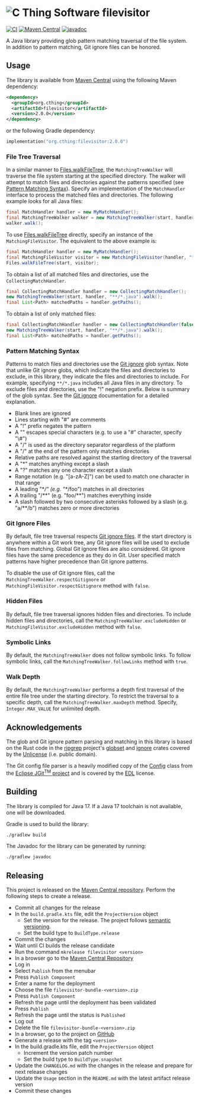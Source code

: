 # ![C Thing Software](https://www.cthing.com/branding/CThingSoftware-57x60.png "C Thing Software") filevisitor

[![CI](https://github.com/cthing/filevisitor/actions/workflows/ci.yml/badge.svg)](https://github.com/cthing/filevisitor/actions/workflows/ci.yml)
[![Maven Central](https://maven-badges.herokuapp.com/maven-central/org.cthing/filevisitor/badge.svg)](https://maven-badges.herokuapp.com/maven-central/org.cthing/filevisitor)
[![javadoc](https://javadoc.io/badge2/org.cthing/filevisitor/javadoc.svg)](https://javadoc.io/doc/org.cthing/filevisitor)

A Java library providing glob pattern matching traversal of the file system. In addition to pattern matching,
Git ignore files can be honored.

## Usage
The library is available from [Maven Central](https://repo.maven.apache.org/maven2/org/cthing/filevisitor/) using
the following Maven dependency:
```xml
<dependency>
  <groupId>org.cthing</groupId>
  <artifactId>filevisitor</artifactId>
  <version>2.0.0</version>
</dependency>
```
or the following Gradle dependency:
```kotlin
implementation("org.cthing:filevisitor:2.0.0")
```

### File Tree Traversal
In a similar manner to [Files.walkFileTree](https://docs.oracle.com/en/java/javase/17/docs/api/java.base/java/nio/file/Files.html#walkFileTree(java.nio.file.Path,java.util.Set,int,java.nio.file.FileVisitor)),
the `MatchingTreeWalker` will traverse the file system starting at the specified directory. The walker will attempt
to match files and directories against the patterns specified (see [Pattern Matching Syntax](#pattern-matching-syntax)).
Specify an implementation of the `MatchHandler` interface to process the matched files and directories. The following
example looks for all Java files:

```java
final MatchHandler handler = new MyMatchHandler();
final MatchingTreeWalker walker = new MatchingTreeWalker(start, handler, "**/*.java");
walker.walk();
```

To use [Files.walkFileTree](https://docs.oracle.com/en/java/javase/17/docs/api/java.base/java/nio/file/Files.html#walkFileTree(java.nio.file.Path,java.util.Set,int,java.nio.file.FileVisitor))
directly, specify an instance of the `MatchingFileVisitor`.  The equivalent to the above example is:

```java
final MatchHandler handler = new MyMatchHandler();
final MatchingFileVisitor visitor = new MatchingFileVisitor(handler, "**/*.java");
Files.walkFileTree(start, visitor);
```

To obtain a list of all matched files and directories, use the `CollectingMatchHandler`.

```java
final CollectingMatchHandler handler = new CollectingMatchHandler();
new MatchingTreeWalker(start, handler, "**/*.java").walk();
final List<Path> matchedPaths = handler.getPaths();
```

To obtain a list of only matched files:

```java
final CollectingMatchHandler handler = new CollectingMatchHandler(false);
new MatchingTreeWalker(start, handler, "**/*.java").walk();
final List<Path> matchedPaths = handler.getPaths();
```

### Pattern Matching Syntax
Patterns to match files and directories use the [Git ignore](https://git-scm.com/docs/gitignore#_pattern_format)
glob syntax. Note that unlike Git ignore globs, which indicate the files and directories to exclude, in this
library, they indicate the files and directories to include. For example, specifying `**/*.java` includes
all Java files in any directory. To exclude files and directories, use the "!" negation prefix. Below is summary
of the glob syntax. See the [Git ignore](https://git-scm.com/docs/gitignore#_pattern_format) documentation for a
detailed explanation.

* Blank lines are ignored
* Lines starting with "#" are comments
* A "!" prefix negates the pattern
* A "\" escapes special characters (e.g. to use a "#" character, specify "\\#")
* A "/" is used as the directory separator regardless of the platform
* A "/" at the end of the pattern only matches directories
* Relative paths are resolved against the starting directory of the traversal
* A "*" matches anything except a slash
* A "?" matches any one character except a slash
* Range notation (e.g. "\[a-zA-Z]") can be used to match one character in that range
* A leading "\**/" (e.g. "\**/foo") matches in all directories
* A trailing "/\**" (e.g. "foo/**") matches everything inside
* A slash followed by two consecutive asterisks followed by a slash (e.g. "a/**/b") matches zero or more directories

### Git Ignore Files
By default, file tree traversal respects [Git ignore files](https://git-scm.com/docs/gitignore). If the start directory
is anywhere within a Git work tree, any Git ignore files will be used to exclude files from matching. Global Git
ignore files are also considered. Git ignore files have the same precedence as they do in Git. User specified match
patterns have higher precedence than Git ignore patterns.

To disable the use of Git ignore files, call the `MatchingTreeWalker.respectGitignore` or
`MatchingFileVisitor.respectGitignore` method with `false`.

### Hidden Files
By default, file tree traversal ignores hidden files and directories. To include hidden files and directories, call
the `MatchingTreeWalker.excludeHidden` or `MatchingFileVisitor.excludeHidden` method with `false`.

### Symbolic Links
By default, the `MatchingTreeWalker` does not follow symbolic links. To follow symbolic links, call the
`MatchingTreeWalker.followLinks` method with `true`.

### Walk Depth
By default, the `MatchingTreeWalker` performs a depth first traversal of the entire file tree under the starting
directory. To restrict the traversal to a specific depth, call the `MatchingTreeWalker.maxDepth` method. Specify,
`Integer.MAX_VALUE` for unlimited depth.

## Acknowledgements
The glob and Git ignore pattern parsing and matching in this library is based on the Rust code in the
[ripgrep](https://github.com/BurntSushi/ripgrep) project's
[globset](https://github.com/BurntSushi/ripgrep/tree/master/crates/globset) and
[ignore](https://github.com/BurntSushi/ripgrep/tree/master/crates/ignore) crates covered by the
[Unlicense](http://unlicense.org/) (i.e. public domain).

The Git config file parser is a heavily modified copy of the
[Config](https://eclipse.googlesource.com/jgit/jgit/+/refs/heads/master/org.eclipse.jgit/src/org/eclipse/jgit/lib/Config.java)
class from the [Eclipse JGit<sup>TM</sup> project](https://www.eclipse.org/jgit/) and is covered by the
[EDL](https://www.eclipse.org/org/documents/edl-v10.php) license.

## Building
The library is compiled for Java 17. If a Java 17 toolchain is not available, one will be downloaded.

Gradle is used to build the library:
```bash
./gradlew build
```
The Javadoc for the library can be generated by running:
```bash
./gradlew javadoc
```

## Releasing
This project is released on the [Maven Central repository](https://central.sonatype.com/artifact/org.cthing/filevisitor).
Perform the following steps to create a release.

- Commit all changes for the release
- In the `build.gradle.kts` file, edit the `ProjectVersion` object
    - Set the version for the release. The project follows [semantic versioning](https://semver.org/).
    - Set the build type to `BuildType.release`
- Commit the changes
- Wait until CI builds the release candidate
- Run the command `mkrelease filevisitor <version>`
- In a browser go to the [Maven Central Repository](https://central.sonatype.com/)
- Log in
- Select `Publish` from the menubar
- Press `Publish Component`
- Enter a name for the deployment
- Choose the file `filevisitor-bundle-<version>.zip`
- Press `Publish Component`
- Refresh the page until the deployment has been validated
- Press `Publish`
- Refresh the page until the status is `Published`
- Log out
- Delete the file `filevisitor-bundle-<version>.zip`
- In a browser, go to the project on [GitHub](https://github.com/cthing/filevisitor)
- Generate a release with the tag `<version>`
- In the build.gradle.kts file, edit the `ProjectVersion` object
    - Increment the version patch number
    - Set the build type to `BuildType.snapshot`
- Update the `CHANGELOG.md` with the changes in the release and prepare for next release changes
- Update the `Usage` section in the `README.md` with the latest artifact release version
- Commit these changes
